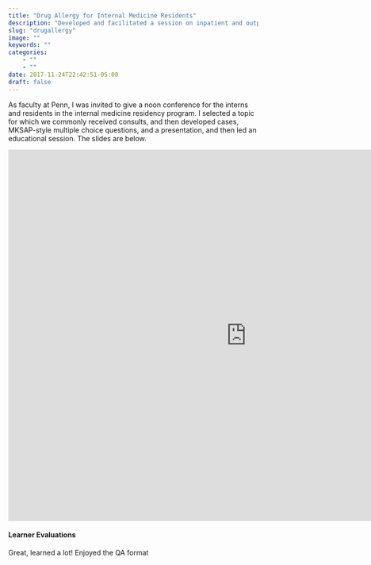 ```yaml
---
title: "Drug Allergy for Internal Medicine Residents"
description: "Developed and facilitated a session on inpatient and outpatient drug allergy"
slug: "drugallergy"
image: ""
keywords: ""
categories:
    - ""
    - ""
date: 2017-11-24T22:42:51-05:00
draft: false
---
```



As faculty at Penn, I was invited to give a noon conference for the interns and residents in the internal medicine residency program. I selected a topic for which we commonly received consults, and then developed cases, MKSAP-style multiple choice questions, and a presentation, and then led an educational session. The slides are below.

<iframe src="https://docs.google.com/presentation/d/e/2PACX-1vTOdK_FvKr_KQ0KBN7JvfVt0JTw-AmD614yYtBbb5gCYwcypOohRO-Bf1WTuOvko7PwyvYz3Nap7K3C/embed?start=false&loop=false&delayms=3000" frameborder="0" width="960" height="749" allowfullscreen="true" mozallowfullscreen="true" webkitallowfullscreen="true"></iframe>


#### Learner Evaluations
Great, learned a lot!
Enjoyed the QA format
